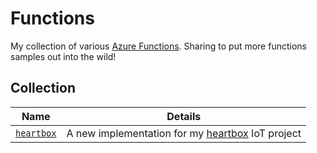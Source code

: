 # Functions

My collection of various [Azure Functions](https://learn.microsoft.com/en-us/azure/azure-functions/functions-overview).  Sharing to put more functions samples out into the wild!

## Collection

| Name      | Details      |
| ------------- | ------------- |
| [`heartbox`](src/functions/heartbox.ts) | A new implementation for my [heartbox](https://joshspicer.com/heartbox) IoT project |
